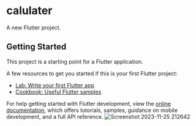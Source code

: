 # calulater

A new Flutter project.

## Getting Started

This project is a starting point for a Flutter application.

A few resources to get you started if this is your first Flutter project:

- [Lab: Write your first Flutter app](https://docs.flutter.dev/get-started/codelab)
- [Cookbook: Useful Flutter samples](https://docs.flutter.dev/cookbook)

For help getting started with Flutter development, view the
[online documentation](https://docs.flutter.dev/), which offers tutorials,
samples, guidance on mobile development, and a full API reference.
![Screenshot 2023-11-25 212642](https://github.com/nirnayag/calulater-flutter/assets/69473649/4814a64f-da70-4597-9efc-55f21e8e1bbd)
